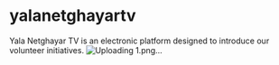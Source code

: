 # yalanetghayartv
Yala Netghayar TV is an electronic platform designed to introduce our volunteer initiatives.
![Uploading 1.png…]()

